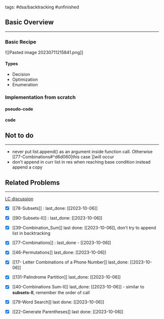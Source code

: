 tags: #dsa/backtracking #unfinished 


## Basic Overview
---
### Basic Recipe
![[Pasted image 20230711215841.png]]

#### Types
- Decision
- Optimization
- Enumeration

### Implementation from scratch
#### pseudo-code
#### code
## Not to do
---
- never put list.append() as an argument inside function call. Otherwise [[77-Combinations#^d6d060|this case ]]will occur
- don't append in curr list in res when reaching base condition instead append a copy 

## Related Problems
---
[LC discussion](https://leetcode.com/problems/permutations/solutions/18239/A-general-approach-to-backtracking-questions-in-Java-(Subsets-Permutations-Combination-Sum-Palindrome-Partioning)/)

- [x] [[78-Subsets]] : last_done: [[2023-10-06]]
- [x] [[90-Subsets-II]] : last_done: [[2023-10-06]]
- [x] [[39-Combination_Sum]] last done: [[2023-10-06]], don't try to append list in backtracking
- [x] [[77-Combinations]] : last_done - [[2023-10-06]]
- [x] [[46-Permutations]] last_done: [[2023-10-06]]
- [x] [[17- Letter Combinations of a Phone Number]] last_done: [[2023-10-06]]
- [x] [[131-Palindrome Partition]] last_done: [[2023-10-06]]
- [x] [[40-Combinations Sum-II]] last_done: [[2023-10-06]] - similar to **subsets-II**, remember the order of call
- [x] [[79-Word Search]] last done: [[2023-10-06]]
- [x] [[22-Generate Parentheses]] last done: [[2023-10-06]]


